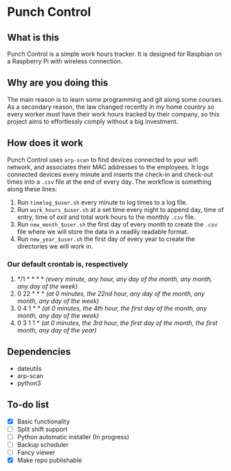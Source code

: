 # Punch Control

## What is this

Punch Control is a simple work hours tracker. It is designed for Raspbian on a Raspberry Pi with wireless connection.

## Why are you doing this

The main reason is to learn some programming and git along some courses. As a secondary reason, the law changed recently in my home country so every worker must have their work hours tracked by their company, so this project aims to effortlessly comply without a big investment.

## How does it work

Punch Control uses `arp-scan` to find devices connected to your wifi network, and associates their MAC addresses to the employees. It logs connected devices every minute and inserts the check-in and check-out times into a `.csv` file at the end of every day. The workflow is something along these lines:

1. Run `timelog_$user.sh` every minute to log times to a log file.
2. Run `work_hours_$user.sh` at a set time every night to append day, time of entry, time of exit and total work hours to the monthly `.csv` file.
3. Run `new_month_$user.sh` the first day of every month to create the `.csv` file where we will store the data in a readily readable format.
4. Run `new_year_$user.sh` the first day of every year to create the directories we will work in.

### Our default crontab is, respectively

1. \*/1 * * * * *(every minute, any hour, any day of the month, any month, any day of the week)*
2. 0 22 * * * *(at 0 minutes, the 22nd hour, any day of the month, any month, any day of the week)*
3. 0 4 1 * * *(at 0 minutes, the 4th hour, the first day of the month, any month, any day of the week)*
4. 0 3 1 1 * *(at 0 minutes, the 3rd hour, the first day of the month, the first month, any day of the year)*

## Dependencies

* dateutils
* arp-scan
* python3
	
## To-do list

- [x] Basic functionality
- [ ] Split shift support
- [ ] Python automatic installer (In progress)
- [ ] Backup scheduler
- [ ] Fancy viewer
- [x] Make repo publishable 
